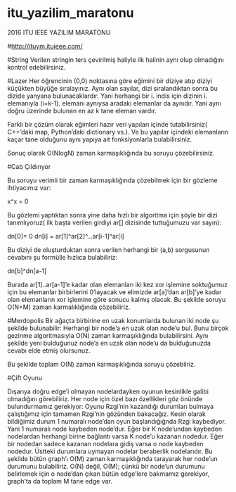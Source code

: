 # itu_yazilim_maratonu
2016 ITU IEEE YAZILIM MARATONU

#http://ituym.ituieee.com/




#String
Verilen stringin ters çevirilmiş haliyle ilk halinin aynı olup olmadığını kontrol edebilirsiniz.




#Lazer
Her öğrencinin (0,0) noktasına göre eğimini bir diziye atıp diziyi küçükten büyüğe sıralayınız. Aynı olan sayılar, dizi sıralandıktan sonra bu dizide yanyana bulunacaklardır. Yani herhangi bir i. indis için dizinin i. elemanıyla (i+k-1). elemanı aynıysa aradaki elemanlar da aynıdır. Yani aynı doğru üzerinde bulunan en az k tane eleman vardır.

Farklı bir çözüm olarak eğimleri hazır veri yapıları içinde tutabilirsiniz( C++’daki map, Python’daki dictionary vs.). Ve bu yapılar içindeki elemanların kaçar tane olduğunu aynı yapıya ait fonksiyonlarla bulabilirsiniz.

Sonuç olarak O(NlogN) zaman karmaşıklığında bu soruyu çözebilirsiniz.



#Cab Çıldırıyor

Bu soruyu verimli bir zaman karmaşıklığında çözebilmek için bir gözleme ihtiyacımız var:

x^x = 0

Bu gözlemi yaptıktan sonra yine daha hızlı bir algoritma için şöyle bir dizi tanımlıyoruz( ilk başta verilen girdiyi ar[] dizisinde tuttuğumuzu var sayın):

dn[0]= 0
dn[i] = ar[1]^ar[2]^...ar[i-1]^ar[i]

Bu diziyi de oluşturduktan sonra verilen herhangi bir (a,b) sorgusunun cevabını şu formülle hızlıca bulabiliriz:

dn[b]^dn[a-1]

Burada ar[1]..ar[a-1]’e kadar olan elemanları iki kez xor işlemine soktuğumuz için bu elemanlar birbirlerini 0’layacak ve elimizde ar[a]’dan ar[b]’ye kadar olan elemanların xor işlemine göre sonucu kalmış olacak. Bu şekilde soruyu O(N+M) zaman karmalıklığında çözebiliriz.


#Merdopolis
Bir ağaçta birbirine en uzak konumlarda bulunan iki node şu şekilde bulunabilir:
Herhangi bir node’a en uzak olan node’u bul. Bunu birçok gezinme algoritmasıyla O(N) zaman karmaşıklığında bulabilirsini.
Aynı şekilde yeni bulduğunuz node’a en uzak olan node’u da bulduğunuzda cevabı elde etmiş olursunuz.

Bu şekilde toplam O(N) zaman karmaşıklığında soruyu çözebilriz.


#Çift Oyunu

Dışarıya doğru edge’i olmayan nodelardayken oyunun kesinlikle galibi olmadığını görebiliriz. Her node için özel bazı özellikleri göz önünde bulundurmamız gerekiyor:
Oyunu Rzgi’nin kazandığı durumları bulmaya çalıştığımız için tamamen Rzgi’nin gözünden bakacağız. Kesin olarak bildiğimiz durum 1 numaralı node’dan oyun başlandığığnda Rzgi kaybediyor. Yani 1 numaralı node kaybeden node’dur.
Eğer bir K node’undan kaybeden nodelardan herhangi birine bağlantı varsa K node’u kazanan nodedur.
Eğer bir nodedan sadece kazanan nodelara gidiş varsa o node kaybeden nodedur.
Üstteki durumlara uymayan nodelar beraberlik nodelarıdır.
Bu şekilde bütün graph’ı O(M) zaman karmaşıklığında tarayarak her node’un durumunu bulabiliriz. O(N) değil, O(M); çünkü bir node’un durumunu belirlemek için o node’dan çıkan bütün edge’lere bakmamız gerekiyor, graph’ta da toplam M tane edge var.

